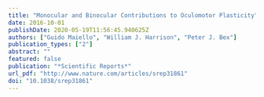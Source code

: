 ```yaml
---
title: "Monocular and Binocular Contributions to Oculomotor Plasticity"
date: 2016-10-01
publishDate: 2020-05-19T11:56:45.940625Z
authors: ["Guido Maiello", "William J. Harrison", "Peter J. Bex"]
publication_types: ["2"]
abstract: ""
featured: false
publication: "*Scientific Reports*"
url_pdf: "http://www.nature.com/articles/srep31861"
doi: "10.1038/srep31861"
---
```


